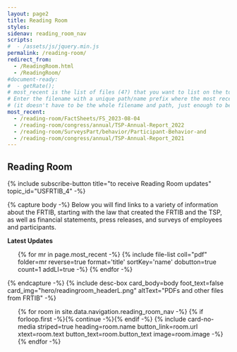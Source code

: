 ```yaml
---
layout: page2
title: Reading Room
styles:
sidenav: reading_room_nav
scripts:
#  - /assets/js/jquery.min.js
permalink: /reading-room/
redirect_from:
  - /ReadingRoom.html
  - /ReadingRoom/
#document-ready:
#  - getRate();
# most_recent is the list of files (4?) that you want to list on the top of the page.
# Enter the filename with a unique path/name prefix where the most recent file was added
# (it doesn't have to be the whole filename and path, just enough to be unique for the file you just added)
most_recent:
  - /reading-room/FactSheets/FS_2023-08-04
  - /reading-room/congress/annual/TSP-Annual-Report_2022
  - /reading-room/SurveysPart/behavior/Participant-Behavior-and
  - /reading-room/congress/annual/TSP-Annual-Report_2021
---
```


## Reading Room

{% include subscribe-button title="to receive Reading Room updates" topic_id="USFRTIB_4" -%}
<br>

{% capture body -%}
Below you will find links to a variety of information about the FRTIB, starting with the law that created the FRTIB and the TSP, as well as financial statements, press releases, and surveys of employees and participants.

__Latest Updates__

<ul>
{% for mr in page.most_recent -%}
{% include file-list coll="pdf" folder=mr reverse=true format='title' sortKey='name' dobutton=true count=1 addLI=true -%}
{% endfor -%}
</ul>
{% endcapture -%}
{% include desc-box card_body=body foot_text=false
      card_img="hero/readingroom_headerL.png" altText="PDFs and other files from FRTIB" -%}


<!-- cards starts here -->
<ul class="usa-card-group">
{% for room in site.data.navigation.reading_room_nav -%}
{% if forloop.first -%}{% continue -%}{% endif -%}
{% include card-no-media striped=true heading=room.name button_link=room.url
      xtext=room.text button_text=room.button_text image=room.image -%}
{% endfor -%}
</ul>
<!-- end of cards -->

<!-- CONTENT END -->
